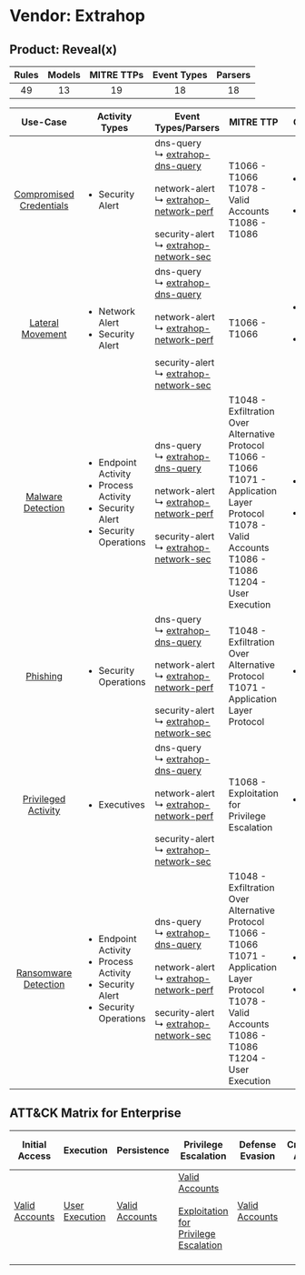 Vendor: Extrahop
================
Product: Reveal(x)
------------------
| Rules | Models | MITRE TTPs | Event Types | Parsers |
|:-----:|:------:|:----------:|:-----------:|:-------:|
|  49   |   13   |     19     |     18      |   18    |

|                                 Use-Case                                  | Activity Types                                                                                                  | Event Types/Parsers                                                                                                                                                                                                                                                                                    | MITRE TTP                                                                                                                                                                      | Content                                              |
|:-------------------------------------------------------------------------:| --------------------------------------------------------------------------------------------------------------- | ------------------------------------------------------------------------------------------------------------------------------------------------------------------------------------------------------------------------------------------------------------------------------------------------------ | ------------------------------------------------------------------------------------------------------------------------------------------------------------------------------ | ---------------------------------------------------- |
| [Compromised Credentials](../UseCases/usecase_compromised_credentials.md) | <ul><li>Security Alert</li></ul>                                                                                |  dns-query<br> ↳ [extrahop-dns-query](../Parsers/parserContent_extrahop-dns-query.md)<br><br> network-alert<br> ↳ [extrahop-network-perf](../Parsers/parserContent_extrahop-network-perf.md)<br><br> security-alert<br> ↳ [extrahop-network-sec](../Parsers/parserContent_extrahop-network-sec.md)<br> | T1066 - T1066<br>T1078 - Valid Accounts<br>T1086 - T1086<br>                                                                                                                   | <ul><li>17 Rules</li></ul><ul><li>4 Models</li></ul> |
|        [Lateral Movement](../UseCases/usecase_lateral_movement.md)        | <ul><li>Network Alert</li><li>Security Alert</li></ul>                                                          |  dns-query<br> ↳ [extrahop-dns-query](../Parsers/parserContent_extrahop-dns-query.md)<br><br> network-alert<br> ↳ [extrahop-network-perf](../Parsers/parserContent_extrahop-network-perf.md)<br><br> security-alert<br> ↳ [extrahop-network-sec](../Parsers/parserContent_extrahop-network-sec.md)<br> | T1066 - T1066<br>                                                                                                                                                              | <ul><li>5 Rules</li></ul><ul><li>3 Models</li></ul>  |
|       [Malware Detection](../UseCases/usecase_malware_detection.md)       | <ul><li>Endpoint Activity</li><li>Process Activity</li><li>Security Alert</li><li>Security Operations</li></ul> |  dns-query<br> ↳ [extrahop-dns-query](../Parsers/parserContent_extrahop-dns-query.md)<br><br> network-alert<br> ↳ [extrahop-network-perf](../Parsers/parserContent_extrahop-network-perf.md)<br><br> security-alert<br> ↳ [extrahop-network-sec](../Parsers/parserContent_extrahop-network-sec.md)<br> | T1048 - Exfiltration Over Alternative Protocol<br>T1066 - T1066<br>T1071 - Application Layer Protocol<br>T1078 - Valid Accounts<br>T1086 - T1086<br>T1204 - User Execution<br> | <ul><li>12 Rules</li></ul><ul><li>3 Models</li></ul> |
|                [Phishing](../UseCases/usecase_phishing.md)                | <ul><li>Security Operations</li></ul>                                                                           |  dns-query<br> ↳ [extrahop-dns-query](../Parsers/parserContent_extrahop-dns-query.md)<br><br> network-alert<br> ↳ [extrahop-network-perf](../Parsers/parserContent_extrahop-network-perf.md)<br><br> security-alert<br> ↳ [extrahop-network-sec](../Parsers/parserContent_extrahop-network-sec.md)<br> | T1048 - Exfiltration Over Alternative Protocol<br>T1071 - Application Layer Protocol<br>                                                                                       | <ul><li>2 Rules</li></ul>                            |
|     [Privileged Activity](../UseCases/usecase_privileged_activity.md)     | <ul><li>Executives</li></ul>                                                                                    |  dns-query<br> ↳ [extrahop-dns-query](../Parsers/parserContent_extrahop-dns-query.md)<br><br> network-alert<br> ↳ [extrahop-network-perf](../Parsers/parserContent_extrahop-network-perf.md)<br><br> security-alert<br> ↳ [extrahop-network-sec](../Parsers/parserContent_extrahop-network-sec.md)<br> | T1068 - Exploitation for Privilege Escalation<br>                                                                                                                              | <ul><li>1 Rules</li></ul>                            |
|    [Ransomware Detection](../UseCases/usecase_ransomware_detection.md)    | <ul><li>Endpoint Activity</li><li>Process Activity</li><li>Security Alert</li><li>Security Operations</li></ul> |  dns-query<br> ↳ [extrahop-dns-query](../Parsers/parserContent_extrahop-dns-query.md)<br><br> network-alert<br> ↳ [extrahop-network-perf](../Parsers/parserContent_extrahop-network-perf.md)<br><br> security-alert<br> ↳ [extrahop-network-sec](../Parsers/parserContent_extrahop-network-sec.md)<br> | T1048 - Exfiltration Over Alternative Protocol<br>T1066 - T1066<br>T1071 - Application Layer Protocol<br>T1078 - Valid Accounts<br>T1086 - T1086<br>T1204 - User Execution<br> | <ul><li>12 Rules</li></ul><ul><li>3 Models</li></ul> |

ATT&CK Matrix for Enterprise
----------------------------
| Initial Access                                                      | Execution                                                           | Persistence                                                         | Privilege Escalation                                                                                                                                          | Defense Evasion                                                     | Credential Access | Discovery | Lateral Movement | Collection | Command and Control                                                             | Exfiltration                                                                                | Impact |
| ------------------------------------------------------------------- | ------------------------------------------------------------------- | ------------------------------------------------------------------- | ------------------------------------------------------------------------------------------------------------------------------------------------------------- | ------------------------------------------------------------------- | ----------------- | --------- | ---------------- | ---------- | ------------------------------------------------------------------------------- | ------------------------------------------------------------------------------------------- | ------ |
| [Valid Accounts](https://attack.mitre.org/techniques/T1078)<br><br> | [User Execution](https://attack.mitre.org/techniques/T1204)<br><br> | [Valid Accounts](https://attack.mitre.org/techniques/T1078)<br><br> | [Valid Accounts](https://attack.mitre.org/techniques/T1078)<br><br>[Exploitation for Privilege Escalation](https://attack.mitre.org/techniques/T1068)<br><br> | [Valid Accounts](https://attack.mitre.org/techniques/T1078)<br><br> |                   |           |                  |            | [Application Layer Protocol](https://attack.mitre.org/techniques/T1071)<br><br> | [Exfiltration Over Alternative Protocol](https://attack.mitre.org/techniques/T1048)<br><br> |        |